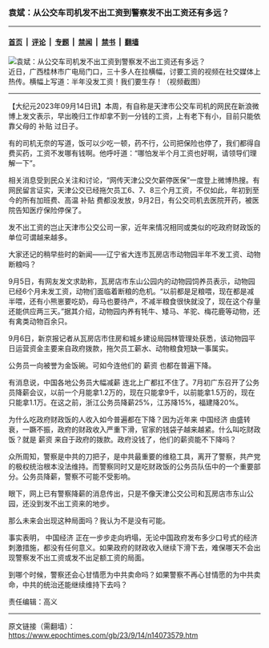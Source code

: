 ### 袁斌：从公交车司机发不出工资到警察发不出工资还有多远？

---

#### [首页](../../../..?n14073579) &nbsp;|&nbsp; [评论](../../../../../epoch-comment?n14073579) &nbsp;|&nbsp; [专题](../../../../../epoch-special?n14073579) &nbsp;|&nbsp; [禁闻](../../../../../epoch-news?n14073579) &nbsp;|&nbsp; [禁书](../../../../../books?n14073579) &nbsp;|&nbsp; [翻墙](https://github.com/gfw-breaker/nogfw/blob/master/README.md?n14073579)


<div><img alt="袁斌：从公交车司机发不出工资到警察发不出工资还有多远？" class="attachment-djy_600_400 size-djy_600_400 wp-post-image" src="https://i.epochtimes.com/assets/uploads/2023/09/id14073607-968e68af09dd4c358c5e8c9df5aa54d7-1.png"/>
<div class="caption">
 近日，广西桂林市广电局门口，三十多人在拉横幅，讨要工资的视频在社交媒体上热传。横幅上写道：半年没发工资！我们要生存！（视频截图）
</div></div><hr/><div class="post_content" id="artbody" itemprop="articleBody">
 <!-- article content begin -->
 <p>
  【大纪元2023年09月14日讯】本周，有自称是天津市公交车司机的网民在新浪微博上发文表示，早出晚归工作却拿不到一分钱的工资，上有老下有小，目前只能依靠父母的
  <ok href="https://www.epochtimes.com/gb/tag/%E8%A1%A5%E8%B4%B4.html">
   补贴
  </ok>
  过日子。
 </p>
 <p>
  有的司机无奈的写道，饭可以少吃一顿，药不行，公司把保险也停了，我们都得自费买药，工资不发哪有钱啊。他呼吁道：“哪怕发半个月工资也好啊，请领导们理解一下”。
 </p>
 <p>
  相关消息受到民众关注和讨论，“网传天津公交欠薪停医保”一度登上微博热搜。有网民留言证实，天津公交已经拖欠员工6、7、8三个月工资，不仅如此，年初到至今的所有加班费、高温
  <ok href="https://www.epochtimes.com/gb/tag/%E8%A1%A5%E8%B4%B4.html">
   补贴
  </ok>
  费都没发放，9月2日，有公交司机去医院开药，被医院告知医疗保险停保了。
 </p>
 <p>
  发不出工资的岂止天津市公交公司一家，近年来情况相同或类似的吃政府财政饭的单位可谓越来越多。
 </p>
 <p>
  大家还记的稍早些时的新闻——辽宁省大连市瓦房店市动物园半年不发工资、动物断粮吗？
 </p>
 <p>
  9月5日，有网友发文求助称，瓦房店市东山公园内的动物园饲养员表示，动物园已经6个月未发工资，动物们面临着断粮的危机。“以前都是足粮喂，现在都是减半喂，还有小熊崽要吃奶，母马也要待产，不减半粮食很快就没了，现在这个存量还能供应两三天。”据其介绍，动物园内养有牦牛、矮马、羊驼、梅花鹿等动物，还有禽类动物百余只。
 </p>
 <p>
  9月6日，新京报记者从瓦房店市住房和城乡建设局园林管理处获悉，该动物园平日运营资金主要来自政府拨款，拖欠员工薪水、动物粮食短缺一事属实。
 </p>
 <p>
  公务员一向被誉为金饭碗。可如今连他们的
  <ok href="https://www.epochtimes.com/gb/tag/%E8%96%AA%E8%B5%84.html">
   薪资
  </ok>
  也都在普遍下降。
 </p>
 <p>
  有消息说，中国各地公务员大幅减薪 连北上广都扛不住了。7月初广东召开了公务员降薪会议，以前一个月能拿1.2万的，现在只能拿9千，以前能拿1.5万的，现在只能拿1.1万。在这之前，浙江公务员降薪25%，江苏降15%，福建降20%。
 </p>
 <p>
  为什么吃政府财政饭的人收入如今普遍都在下降？因为近年来
  <ok href="https://www.epochtimes.com/gb/tag/%E4%B8%AD%E5%9B%BD%E7%BB%8F%E6%B5%8E.html">
   中国经济
  </ok>
  由盛转衰，一蹶不振，政府的财政收入严重下滑，官家的钱袋子越来越紧。什么叫吃财政饭？就是
  <ok href="https://www.epochtimes.com/gb/tag/%E8%96%AA%E8%B5%84.html">
   薪资
  </ok>
  来自于政府的拨款。政府没钱了，他们的薪资能不下降吗？
 </p>
 <p>
  众所周知，警察是中共的刀把子，是中共最重要的维稳工具，离开了警察，共产党的极权统治根本没法维持。而警察同时又是吃财政饭的公务员队伍中的一个重要部分。公务员降薪，警察不可能不受影响。
 </p>
 <p>
  眼下，网上已有警察降薪的消息传出，只是不像天津公交公司和瓦房店市东山公园，还没到发不出工资来的地步。
 </p>
 <p>
  那么未来会出现这种局面吗？我认为不是没有可能。
 </p>
 <p>
  事实表明，
  <ok href="https://www.epochtimes.com/gb/tag/%E4%B8%AD%E5%9B%BD%E7%BB%8F%E6%B5%8E.html">
   中国经济
  </ok>
  正在一步步走向坍塌，无论中国政府发布多少口号式的经济刺激措施，都没有任何意义。如果政府的财政收入继续下滑下去，难保哪天不会出现警察发不出工资或发不出足额工资的局面。
 </p>
 <p>
  到哪个时候，警察还会心甘情愿为中共卖命吗？如果警察不再心甘情愿的为中共卖命，中共的统治还能继续维持下去吗？
 </p>
 <p>
  责任编辑：高义
 </p>
 <!-- article content end -->
 <div id="below_article_ad">
 </div>
</div>


---

原文链接（需翻墙）：https://www.epochtimes.com/gb/23/9/14/n14073579.htm
